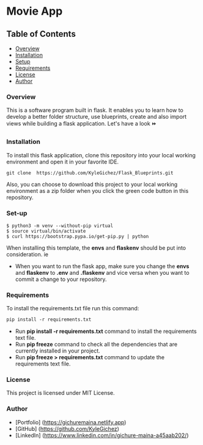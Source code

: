 # Movie App

## Table of Contents
- [Overview](#overview)
- [Installation](#installation)
- [Setup](#setup)
- [Requirements](#requirements)
- [License](#License)
- [Author](#author)

### Overview
This is a software program built in flask. It enables you to learn how to develop a better folder structure, use blueprints, create and also import views while building a flask application. Let's have a look ⏩

### Installation
To install this flask application, clone this repository into your local working environment and open it in your favorite IDE.
````clone repository
git clone  https://github.com/KyleGichez/Flask_Blueprints.git
````
Also, you can choose to download this project to your local working environment as a zip folder when you click the green code button in this repository.

### Set-up
````Set-up 
$ python3 -m venv --without-pip virtual
$ source virtual/bin/activate
$ curl https://bootstrap.pypa.io/get-pip.py | python
````
When installing this template, the **envs** and **flaskenv** should be put into consideration. ie 
- When you want to run the flask app, make sure you change the **envs** and **flaskenv** to  **.env** and **.flaskenv** and vice versa when you want to commit a change to your repository.

### Requirements

To install the requirements.txt file run this command:
````requirements.txt file
pip install -r requirements.txt
````
- Run **pip install -r requirements.txt** command to install the requirements text file.
- Run **pip freeze** command to check all the dependencies that are currently installed in your project.
- Run **pip freeze > requirements.txt** command to update the requirements text file.

### License
This project is licensed under MIT License.

### Author
- [Portfolio] (https://gichuremaina.netlify.app)
- [GitHub] (https://github.com/KyleGichez)
- [LinkedIn] (https://www.linkedin.com/in/gichure-maina-a45aab202/)





